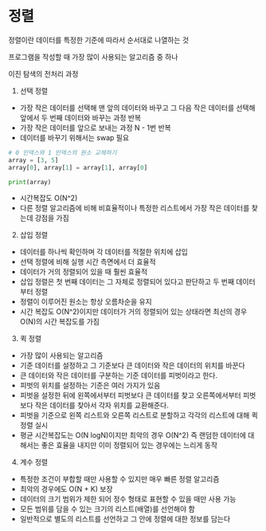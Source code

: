 # 정렬

정렬이란 데이터를 특정한 기준에 따라서 순서대로 나열하는 것

프로그램을 작성할 때 가장 많이 사용되는 알고리즘 중 하나

이진 탐색의 전처리 과정

1) 선택 정렬

- 가장 작은 데이터를 선택해 맨 앞의 데이터와 바꾸고 그 다음 작은 데이터를 선택해 앞에서 두 번째 데이터와 바꾸는 과정 반복
- 가장 작은 데이터를 앞으로 보내는 과정 N - 1번 반복
- 데이터를 바꾸기 위해서는 swap 필요

```python
# 0 인덱스와 1 인덱스의 원소 교체하기
array = [3, 5]
array[0], array[1] = array[1], array[0]

print(array)
```

- 시간복잡도 O(N^2)
- 다른 정렬 알고리즘에 비해 비효율적이나 특정한 리스트에서 가장 작은 데이터를 찾는데 강점을 가짐

2) 삽입 정렬

- 데이터를 하나씩 확인하며 각 데이터를 적절한 위치에 삽입
- 선택 정렬에 비해 실행 시간 측면에서 더 효율적
- 데이터가 거의 정렬되어 있을 때 훨씬 효율적
- 삽입 정렬은 첫 번째 데이터는 그 자체로 정렬되어 있다고 판단하고 두 번째 데이터부터 정렬
- 정렬이 이루어진 원소는 항상 오름차순을 유지
- 시간 복잡도 O(N^2)이지만 데이터가 거의 정렬되어 있는 상태라면 최선의 경우 O(N)의 시간 복잡도를 가짐

3) 퀵 정렬

- 가장 많이 사용되는 알고리즘
- 기준 데이터를 설정하고 그 기준보다 큰 데이터와 작은 데이터의 위치를 바꾼다
- 큰 데이터와 작은 데이터를 구분하는 기준 데이터를 피벗이라고 한다.
- 피벗의 위치를 설정하는 기준은 여러 가지가 있음
- 피벗을 설정한 뒤에 왼쪽에서부터 피벗보다 큰 데이터를 찾고 오른쪽에서부터 피벗보다 작은 데이터를 찾아서 각자 위치를 교환해준다.
- 피벗을 기준으로 왼쪽 리스트와 오른쪽 리스트로 분할하고 각각의 리스트에 대해 퀵정렬 실시
- 평균 시간복잡도는 O(N logN)이지만 최악의 경우 O(N^2) 즉 랜덤한 데이터에 대해서는 좋은 효율을 내지만 이미 정렬되어 있는 경우에는 느리게 동작

 

4) 계수 정렬

- 특정한 조건이 부합할 때만 사용할 수 있지만 매우 빠른 정렬 알고리즘
- 최악의 경우에도 O(N + K) 보장
- 데이터의 크기 범위가 제한 되어 정수 형태로 표현할 수 있을 때만 사용 가능
- 모든 범위를 담을 수 있는 크기의 리스트(배열)를 선언해야 함
- 일반적으로 별도의 리스트를 선언하고 그 안에 정렬에 대한 정보를 담는다
